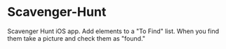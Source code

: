 # Scavenger-Hunt
Scavenger Hunt iOS app. Add elements to a "To Find" list. When you find them take a picture and check them as "found."
